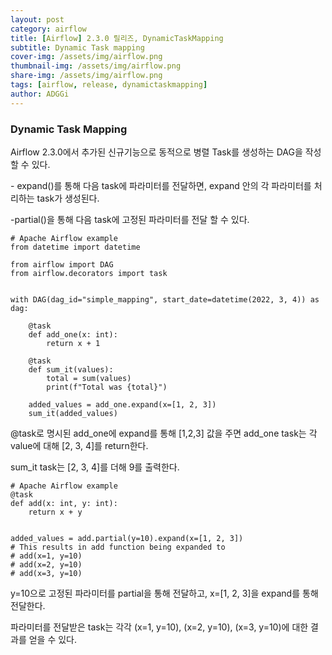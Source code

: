 ```yaml
---
layout: post
category: airflow
title: [Airflow] 2.3.0 릴리즈, DynamicTaskMapping
subtitle: Dynamic Task mapping
cover-img: /assets/img/airflow.png
thumbnail-img: /assets/img/airflow.png
share-img: /assets/img/airflow.png
tags: [airflow, release, dynamictaskmapping]
author: ADGGi
---
```


### Dynamic Task Mapping

Airflow 2.3.0에서 추가된 신규기능으로 동적으로 병렬 Task를 생성하는 DAG을 작성할 수 있다.

\- expand()를 통해 다음 task에 파라미터를 전달하면, expand 안의 각 파라미터를 처리하는 task가 생성된다.

\-partial()을 통해 다음 task에 고정된 파라미터를 전달 할 수 있다.

```
# Apache Airflow example
from datetime import datetime

from airflow import DAG
from airflow.decorators import task


with DAG(dag_id="simple_mapping", start_date=datetime(2022, 3, 4)) as dag:

    @task
    def add_one(x: int):
        return x + 1

    @task
    def sum_it(values):
        total = sum(values)
        print(f"Total was {total}")

    added_values = add_one.expand(x=[1, 2, 3])
    sum_it(added_values)
```

@task로 명시된 add\_one에 expand를 통해 \[1,2,3\] 값을 주면 add\_one task는 각 value에 대해 \[2, 3, 4\]를 return한다.

sum\_it task는 \[2, 3, 4\]를 더해 9를 출력한다.

```
# Apache Airflow example
@task
def add(x: int, y: int):
    return x + y


added_values = add.partial(y=10).expand(x=[1, 2, 3])
# This results in add function being expanded to
# add(x=1, y=10)
# add(x=2, y=10)
# add(x=3, y=10)
```

y=10으로 고정된 파라미터를 partial을 통해 전달하고, x=\[1, 2, 3\]을 expand를 통해 전달한다.

파라미터를 전달받은 task는 각각 (x=1, y=10), (x=2, y=10), (x=3, y=10)에 대한 결과를 얻을 수 있다.
